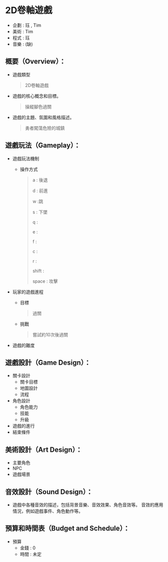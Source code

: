# 2D卷軸遊戲

- 企劃 : 珏 , Tim
- 美術 :  Tim
- 程式 : 珏
- 音樂 : (缺)

## 概要（Overview）：
- 遊戲類型

    > 2D卷軸遊戲

- 遊戲的核心概念和目標。

    > 操縱腳色過關

- 遊戲的主題、氛圍和風格描述。

    > 勇者闖蕩危險的城鎮

## 遊戲玩法（Gameplay）：

- 遊戲玩法機制
    - 操作方式
        > a : 後退
        >
        > d : 前進
        >
        > w :跳
        >
        > s : 下墜
        >
        > q :
        >
        > e : 
        >
        > f : 
        >
        > c :
        >
        > r : 
        >
        > shift :
        >
        > space : 攻擊

- 玩家的遊戲進程
    - 目標
        > 過關
    - 挑戰
        > 嘗試約10次後過關
- 遊戲的難度

## 遊戲設計（Game Design）：

- 關卡設計
    - 關卡目標
    - 地圖設計
    - 流程
- 角色設計
    - 角色能力
    - 技能
    - 升級
- 遊戲的進行
- 結束條件

## 美術設計（Art Design）：

- 主要角色
- NPC
- 遊戲場景

## 音效設計（Sound Design）：

- 遊戲中各種音效的描述，包括背景音樂、音效效果、角色音效等。
音效的應用情況，例如遊戲事件、角色動作等。

## 預算和時間表（Budget and Schedule）：

- 預算
    - 金錢 : 0
    - 時間 : 未定